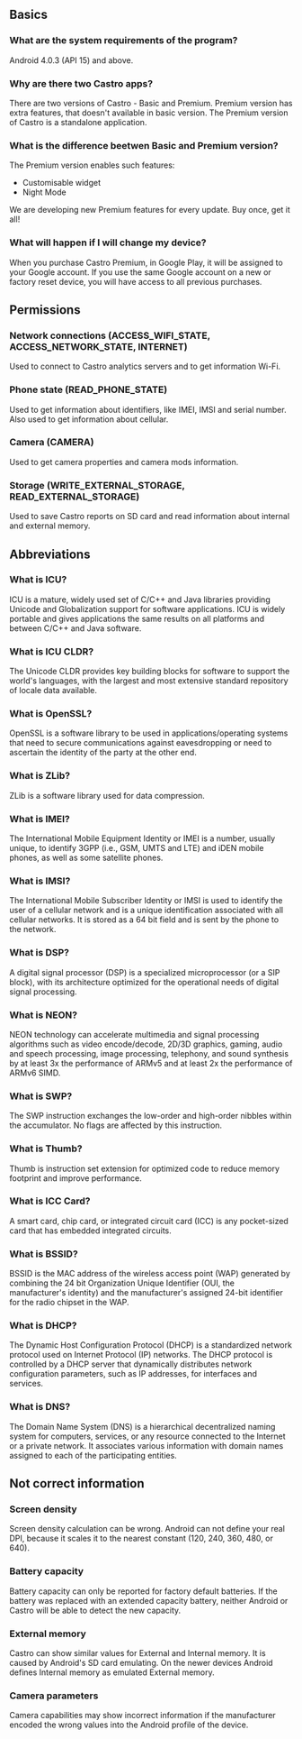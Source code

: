 ## Basics
### What are the system requirements of the program?
Android 4.0.3 (API 15) and above.

### Why are there two Castro apps?
There are two versions of Castro - Basic and Premium. Premium version has extra features, that doesn't available in basic version. The Premium version of Castro is a standalone application.

### What is the difference beetwen Basic and Premium version?
The Premium version enables such features:

* Customisable widget
* Night Mode

We are developing new Premium features for every update. Buy once, get it all!

### What will happen if I will change my device?
When you purchase Castro Premium, in Google Play, it will be assigned to your Google account. If you use the same Google account on a new or factory reset device, you will have access to all previous purchases.


## Permissions
### Network connections (ACCESS_WIFI_STATE, ACCESS_NETWORK_STATE, INTERNET)
Used to connect to Castro analytics servers and to get information Wi-Fi.

### Phone state (READ_PHONE_STATE)
Used to get information about identifiers, like IMEI, IMSI and serial number. Also used to get information about cellular.

### Camera (CAMERA)
Used to get camera properties and camera mods information.

### Storage (WRITE_EXTERNAL_STORAGE, READ_EXTERNAL_STORAGE)
Used to save Castro reports on SD card and read information about internal and external memory.

## Abbreviations
### What is ICU?
ICU is a mature, widely used set of C/C++ and Java libraries providing Unicode and Globalization support for software applications. ICU is widely portable and gives applications the same results on all platforms and between C/C++ and Java software.

### What is ICU CLDR?
The Unicode CLDR provides key building blocks for software to support the world's languages, with the largest and most extensive standard repository of locale data available.

### What is OpenSSL?
OpenSSL is a software library to be used in applications/operating systems that need to secure communications against eavesdropping or need to ascertain the identity of the party at the other end.

### What is ZLib?
ZLib is a software library used for data compression.

### What is IMEI?
The International Mobile Equipment Identity or IMEI is a number, usually unique, to identify 3GPP (i.e., GSM, UMTS and LTE) and iDEN mobile phones, as well as some satellite phones.

### What is IMSI?
The International Mobile Subscriber Identity or IMSI is used to identify the user of a cellular network and is a unique identification associated with all cellular networks. It is stored as a 64 bit field and is sent by the phone to the network.

### What is DSP?
A digital signal processor (DSP) is a specialized microprocessor (or a SIP block), with its architecture optimized for the operational needs of digital signal processing.

### What is NEON?
NEON technology can accelerate multimedia and signal processing algorithms such as video encode/decode, 2D/3D graphics, gaming, audio and speech processing, image processing, telephony, and sound synthesis by at least 3x the performance of ARMv5 and at least 2x the performance of ARMv6 SIMD.

### What is SWP?
The SWP instruction exchanges the low-order and high-order nibbles within the accumulator. No flags are affected by this instruction.

### What is Thumb?
Thumb is instruction set extension for optimized code to reduce memory footprint and improve performance.

### What is ICC Card?
A smart card, chip card, or integrated circuit card (ICC) is any pocket-sized card that has embedded integrated circuits.

### What is BSSID?
BSSID is the MAC address of the wireless access point (WAP) generated by combining the 24 bit Organization Unique Identifier (OUI, the manufacturer's identity) and the manufacturer's assigned 24-bit identifier for the radio chipset in the WAP.

### What is DHCP?
The Dynamic Host Configuration Protocol (DHCP) is a standardized network protocol used on Internet Protocol (IP) networks. The DHCP protocol is controlled by a DHCP server that dynamically distributes network configuration parameters, such as IP addresses, for interfaces and services.

### What is DNS?
The Domain Name System (DNS) is a hierarchical decentralized naming system for computers, services, or any resource connected to the Internet or a private network. It associates various information with domain names assigned to each of the participating entities.

## Not correct information
### Screen density
Screen density calculation can be wrong. Android can not define your real DPI, because it scales it to the nearest constant (120, 240, 360, 480, or 640).

### Battery capacity
Battery capacity can only be reported for factory default batteries. If the battery was replaced with an extended capacity battery, neither Android or Castro will be able to detect the new capacity.

### External memory
Castro can show similar values for External and Internal memory. It is caused by Android's SD card emulating. On the newer devices Android defines Internal memory as emulated External memory.

### Camera parameters
Camera capabilities may show incorrect information if the manufacturer encoded the wrong values into the Android profile of the device.
